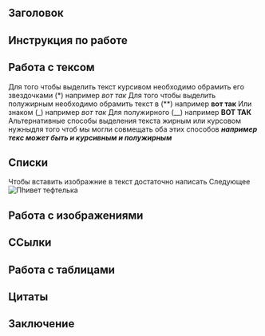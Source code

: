 ## Заголовок

## Инструкция по работе

## Работа с тексом

Для того чтобы выделить текст курсивом необходимо обрамить его звездочками (*) например *вот так*
Для того чтобы выделить полужирным необходимо обрамить текст в (**) например **вот так**
Или знаком (_) например _вот так_
Для полужирного (__) например __ВОТ ТАК__
Альтернативные способы выделения текста жирным или курсовом нужныдля того чтоб мы могли совмещать оба этих способов *__например текс может быть и курсивным и полужирным__*

## Списки
Чтобы вставить изображние в текст достаточно написать Следующее ![Пhивет тефтелька](1.png)

## Работа с изображениями

## ССылки

## Работа с таблицами

## Цитаты

## Заключение
